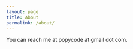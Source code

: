 ```yaml
---
layout: page
title: About
permalink: /about/
---
```


You can reach me at popycode at gmail dot com.
